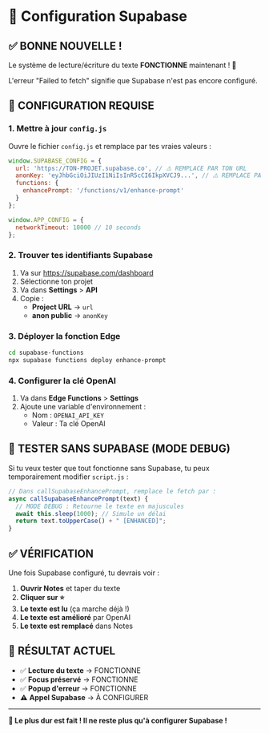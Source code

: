 # 🔧 Configuration Supabase

## ✅ **BONNE NOUVELLE !**

Le système de lecture/écriture du texte **FONCTIONNE** maintenant ! 🎉

L'erreur "Failed to fetch" signifie que Supabase n'est pas encore configuré.

## 🔧 **CONFIGURATION REQUISE**

### 1. **Mettre à jour `config.js`**

Ouvre le fichier `config.js` et remplace par tes vraies valeurs :

```javascript
window.SUPABASE_CONFIG = {
  url: 'https://TON-PROJET.supabase.co', // ⚠️ REMPLACE PAR TON URL
  anonKey: 'eyJhbGciOiJIUzI1NiIsInR5cCI6IkpXVCJ9...', // ⚠️ REMPLACE PAR TA CLÉ
  functions: {
    enhancePrompt: '/functions/v1/enhance-prompt'
  }
};

window.APP_CONFIG = {
  networkTimeout: 10000 // 10 seconds
};
```

### 2. **Trouver tes identifiants Supabase**

1. Va sur https://supabase.com/dashboard
2. Sélectionne ton projet
3. Va dans **Settings** > **API**
4. Copie :
   - **Project URL** → `url`
   - **anon public** → `anonKey`

### 3. **Déployer la fonction Edge**

```bash
cd supabase-functions
npx supabase functions deploy enhance-prompt
```

### 4. **Configurer la clé OpenAI**

1. Va dans **Edge Functions** > **Settings**
2. Ajoute une variable d'environnement :
   - Nom : `OPENAI_API_KEY`
   - Valeur : Ta clé OpenAI

## 🧪 **TESTER SANS SUPABASE (MODE DEBUG)**

Si tu veux tester que tout fonctionne sans Supabase, tu peux temporairement modifier `script.js` :

```javascript
// Dans callSupabaseEnhancePrompt, remplace le fetch par :
async callSupabaseEnhancePrompt(text) {
  // MODE DEBUG : Retourne le texte en majuscules
  await this.sleep(1000); // Simule un délai
  return text.toUpperCase() + " [ENHANCED]";
}
```

## ✅ **VÉRIFICATION**

Une fois Supabase configuré, tu devrais voir :

1. **Ouvrir Notes** et taper du texte
2. **Cliquer sur ⭐**
3. **Le texte est lu** (ça marche déjà !)
4. **Le texte est amélioré** par OpenAI
5. **Le texte est remplacé** dans Notes

## 🎯 **RÉSULTAT ACTUEL**

- ✅ **Lecture du texte** → FONCTIONNE
- ✅ **Focus préservé** → FONCTIONNE
- ✅ **Popup d'erreur** → FONCTIONNE
- ⚠️ **Appel Supabase** → À CONFIGURER

---

**🎉 Le plus dur est fait ! Il ne reste plus qu'à configurer Supabase !**
